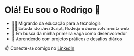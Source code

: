 # Olá! Eu sou o Rodrigo 👋

- 👨‍🏫 Migrando da educação para a tecnologia
- 👨‍💻 Estudando JavaScript, Node.js e desenvolvimento web
- 💼 Em busca da minha primeira vaga como desenvolvedor
- 🚀 Aprendendo com projetos práticos e desafios diários

📫 Conecte-se comigo no [LinkedIn](www.linkedin.com/in/vieirarodrigohenrique)
